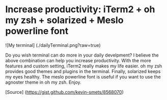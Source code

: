 # Increase productivity: iTerm2 + oh my zsh + solarized + Meslo powerline font

![My terminal] (./dailyTerminal.png?raw=true)

Do you wish terminal can do more in your daily develpment? I believe the above combination can help you increase productivity. With the more features and custom setting, iTerm2 really makes my life easier. oh my zsh provides good themes and plugins in the terminal. Finally, solarized keeps my eyes healthy. The meslo powerline font is useful if you want to use the agnoster theme in oh my zsh. Enjoy.

[Source] (https://gist.github.com/kevin-smets/8568070)
